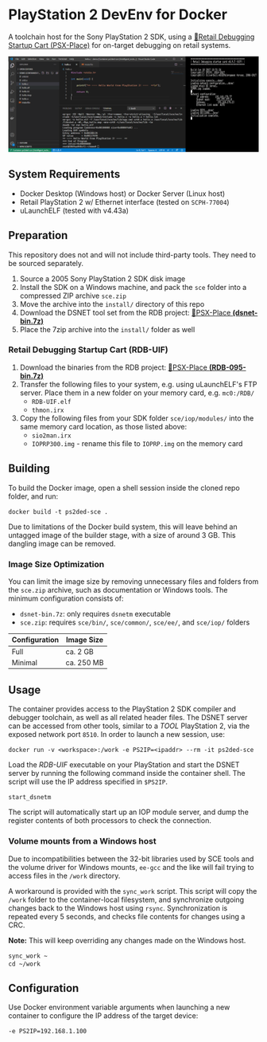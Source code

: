 # PlayStation 2 DevEnv for Docker

A toolchain host for the Sony PlayStation 2 SDK, using a [&#128279;Retail Debugging Startup Cart (PSX-Place)](https://www.psx-place.com/threads/retail-debugging-startup-card.14027/) for on-target debugging on retail systems.

<img src="scr.png"/>

## System Requirements

- Docker Desktop (Windows host) or Docker Server (Linux host)
- Retail PlayStation 2 w/ Ethernet interface (tested on `SCPH-77004`)
- uLaunchELF (tested with v4.43a)

## Preparation

This repository does not and will not include third-party tools. They need to be sourced separately.

1. Source a 2005 Sony PlayStation 2 SDK disk image
2. Install the SDK on a Windows machine, and pack the `sce` folder into a compressed ZIP archive `sce.zip`
3. Move the archive into the `install/` directory of this repo
4. Download the DSNET tool set from the RDB project: [&#128279;PSX-Place **(dsnet-bin.7z)**](https://www.psx-place.com/threads/retail-debugging-startup-card.14027/)
5. Place the 7zip archive into the `install/` folder as well

### Retail Debugging Startup Cart (RDB-UIF)

1. Download the binaries from the RDB project: [&#128279;PSX-Place **(RDB-095-bin.7z)**](https://www.psx-place.com/threads/retail-debugging-startup-card.14027/)
2. Transfer the following files to your system, e.g. using uLaunchELF's FTP server. Place them in a new folder on your memory card, e.g. `mc0:/RDB/`
    - `RDB-UIF.elf`
    - `thmon.irx`
3. Copy the following files from your SDK folder `sce/iop/modules/` into the same memory card location, as those listed above:
    - `sio2man.irx`
    - `IOPRP300.img` - rename this file to `IOPRP.img` on the memory card

## Building

To build the Docker image, open a shell session inside the cloned repo folder, and run:

    docker build -t ps2ded-sce .

Due to limitations of the Docker build system, this will leave behind an untagged image of the builder stage, with a size of around 3 GB. This dangling image can be removed.

### Image Size Optimization

You can limit the image size by removing unnecessary files and folders from the `sce.zip` archive, such as documentation or Windows tools. The minimum configuration consists of:

* `dsnet-bin.7z`: only requires `dsnetm` executable
* `sce.zip`: requires `sce/bin/`, `sce/common/`, `sce/ee/`, and `sce/iop/` folders

| Configuration | Image Size |
|---------------|------------|
| Full          | ca. 2 GB   |
| Minimal       | ca. 250 MB |

## Usage

The container provides access to the PlayStation 2 SDK compiler and debugger toolchain, as well as all related header files. The DSNET server can be accessed from other tools, similar to a *TOOL* PlayStation 2, via the exposed network port `8510`. In order to launch a new session, use:

    docker run -v <workspace>:/work -e PS2IP=<ipaddr> --rm -it ps2ded-sce

Load the *RDB-UIF* executable on your PlayStation and start the DSNET server by running the following command inside the container shell. The script will use the IP address specified in `$PS2IP`.

    start_dsnetm

The script will automatically start up an IOP module server, and dump the register contents of both processors to check the connection.

### Volume mounts from a Windows host

Due to incompatibilities between the 32-bit libraries used by SCE tools and the volume driver for Windows mounts, `ee-gcc` and the like will fail trying to access files in the `/work` directory.

A workaround is provided with the `sync_work` script. This script will copy the `/work` folder to the container-local filesystem, and synchronize outgoing changes back to the Windows host using `rsync`. Synchronization is repeated every 5 seconds, and checks file contents for changes using a CRC.

**Note:** This will keep overriding any changes made on the Windows host.

    sync_work ~
    cd ~/work

## Configuration

Use Docker environment variable arguments when launching a new container to configure the IP address of the target device:

    -e PS2IP=192.168.1.100